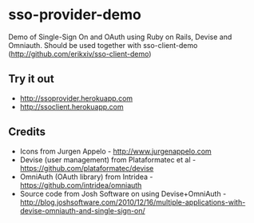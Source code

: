 sso-provider-demo
===============

Demo of Single-Sign On and OAuth using Ruby on Rails, Devise and Omniauth. Should be used together with sso-client-demo (http://github.com/erikxiv/sso-client-demo)

Try it out
---------------
- http://ssoprovider.herokuapp.com
- http://ssoclient.herokuapp.com

Credits
---------------
- Icons from Jurgen Appelo - http://www.jurgenappelo.com
- Devise (user management) from Plataformatec et al - https://github.com/plataformatec/devise
- OmniAuth (OAuth library) from Intridea - https://github.com/intridea/omniauth
- Source code from Josh Software on using Devise+OmniAuth - http://blog.joshsoftware.com/2010/12/16/multiple-applications-with-devise-omniauth-and-single-sign-on/

